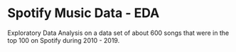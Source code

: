 # Spotify Music Data - EDA

Exploratory Data Analysis on a data set of about 600 songs that were in the top 100 on Spotify during 2010 - 2019.
